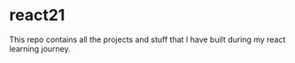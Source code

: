 # react21
This repo contains all the projects and stuff that I have built during my react learning journey. 
